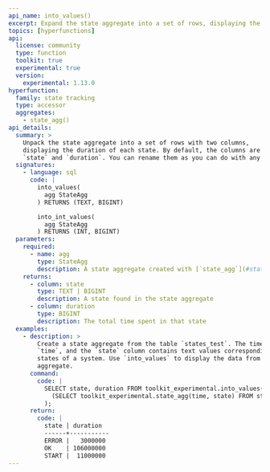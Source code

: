 ```yaml
---
api_name: into_values()
excerpt: Expand the state aggregate into a set of rows, displaying the duration of each state
topics: [hyperfunctions]
api:
  license: community
  type: function
  toolkit: true
  experimental: true
  version:
    experimental: 1.13.0
hyperfunction:
  family: state tracking
  type: accessor
  aggregates:
    - state_agg()
api_details:
  summary: >
    Unpack the state aggregate into a set of rows with two columns,
    displaying the duration of each state. By default, the columns are named
    `state` and `duration`. You can rename them as you can do with any table.
  signatures:
    - language: sql
      code: |
        into_values(
          agg StateAgg
        ) RETURNS (TEXT, BIGINT)

        into_int_values(
          agg StateAgg
        ) RETURNS (INT, BIGINT)
  parameters:
    required:
      - name: agg
        type: StateAgg
        description: A state aggregate created with [`state_agg`](#state_agg)
    returns:
      - column: state
        type: TEXT | BIGINT
        description: A state found in the state aggregate
      - column: duration
        type: BIGINT
        description: The total time spent in that state
  examples:
    - description: >
        Create a state aggregate from the table `states_test`. The time column is named
        `time`, and the `state` column contains text values corresponding to different
        states of a system. Use `into_values` to display the data from the state
        aggregate.
      command:
        code: |
          SELECT state, duration FROM toolkit_experimental.into_values(
            (SELECT toolkit_experimental.state_agg(time, state) FROM states_test)
          );
      return:
        code: |
          state | duration
          ------+-----------
          ERROR |   3000000
          OK    | 106000000
          START |  11000000
---
```


